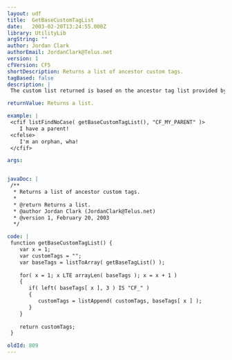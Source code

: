 ```yaml
---
layout: udf
title:  GetBaseCustomTagList
date:   2003-02-20T13:24:55.000Z
library: UtilityLib
argString: ""
author: Jordan Clark
authorEmail: JordanClark@Telus.net
version: 1
cfVersion: CF5
shortDescription: Returns a list of ancestor custom tags.
tagBased: false
description: |
 The custom list returned is based on the ancestor tag list provided by the getBaseTagList() function. This is useful to check in one custom tag if it is a decendant of another.

returnValue: Returns a list.

example: |
 <cfif listFindNoCase( getBaseCustomTagList(), "CF_MY_PARENT" )>
    I have a parent!
 <cfelse>
    I'm an orphan, wha!
 </cfif>

args:


javaDoc: |
 /**
  * Returns a list of ancestor custom tags.
  * 
  * @return Returns a list. 
  * @author Jordan Clark (JordanClark@Telus.net) 
  * @version 1, February 20, 2003 
  */

code: |
 function getBaseCustomTagList() {
    var x = 1;
    var customTags = "";
    var baseTags = listToArray( getBaseTagList() );
    
    for( x = 1; x LTE arrayLen( baseTags ); x = x + 1 )
    {
       if( left( baseTags[ x ], 3 ) IS "CF_" )
       {
          customTags = listAppend( customTags, baseTags[ x ] );
       }
    }
    
    return customTags;
 }

oldId: 809
---
```



